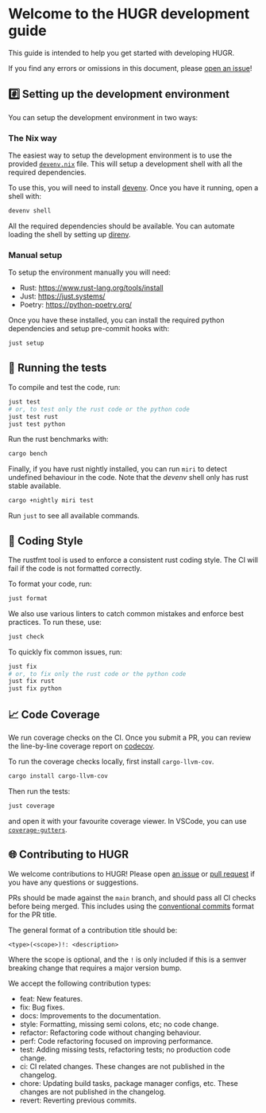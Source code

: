 # Welcome to the HUGR development guide <!-- omit in toc -->

This guide is intended to help you get started with developing HUGR.

If you find any errors or omissions in this document, please [open an issue](https://github.com/CQCL/hugr/issues/new)!

## #️⃣ Setting up the development environment

You can setup the development environment in two ways:

### The Nix way

The easiest way to setup the development environment is to use the provided
[`devenv.nix`](devenv.nix) file. This will setup a development shell with all the
required dependencies.

To use this, you will need to install [devenv](https://devenv.sh/getting-started/).
Once you have it running, open a shell with:

```bash
devenv shell
```

All the required dependencies should be available. You can automate loading the
shell by setting up [direnv](https://devenv.sh/automatic-shell-activation/).

### Manual setup

To setup the environment manually you will need:

- Rust: https://www.rust-lang.org/tools/install
- Just: https://just.systems/
- Poetry: https://python-poetry.org/

Once you have these installed, you can install the required python dependencies and setup pre-commit hooks with:

```bash
just setup
```

## 🏃 Running the tests

To compile and test the code, run:

```bash
just test
# or, to test only the rust code or the python code
just test rust
just test python
```

Run the rust benchmarks with:

```bash
cargo bench
```

Finally, if you have rust nightly installed, you can run `miri` to detect
undefined behaviour in the code. Note that the _devenv_ shell only has rust
stable available.

```bash
cargo +nightly miri test
```

Run `just` to see all available commands.

## 💅 Coding Style

The rustfmt tool is used to enforce a consistent rust coding style. The CI will fail if the code is not formatted correctly.

To format your code, run:

```bash
just format
```

We also use various linters to catch common mistakes and enforce best practices. To run these, use:

```bash
just check
```

To quickly fix common issues, run:

```bash
just fix
# or, to fix only the rust code or the python code
just fix rust
just fix python
```

## 📈 Code Coverage

We run coverage checks on the CI. Once you submit a PR, you can review the
line-by-line coverage report on
[codecov](https://app.codecov.io/gh/CQCL/hugr/commits?branch=All%20branches).

To run the coverage checks locally, first install `cargo-llvm-cov`.
```bash
cargo install cargo-llvm-cov
```

Then run the tests:

```bash
just coverage
```

and open it with your favourite coverage viewer. In VSCode, you can use
[`coverage-gutters`](https://marketplace.visualstudio.com/items?itemName=ryanluker.vscode-coverage-gutters).

## 🌐 Contributing to HUGR

We welcome contributions to HUGR! Please open [an issue](https://github.com/CQCL/hugr/issues/new) or [pull request](https://github.com/CQCL/hugr/compare) if you have any questions or suggestions.

PRs should be made against the `main` branch, and should pass all CI checks before being merged. This includes using the [conventional commits](https://www.conventionalcommits.org/en/v1.0.0/) format for the PR title.

The general format of a contribution title should be:

```
<type>(<scope>)!: <description>
```

Where the scope is optional, and the `!` is only included if this is a semver breaking change that requires a major version bump.

We accept the following contribution types:

- feat: New features.
- fix: Bug fixes.
- docs: Improvements to the documentation.
- style: Formatting, missing semi colons, etc; no code change.
- refactor: Refactoring code without changing behaviour.
- perf: Code refactoring focused on improving performance.
- test: Adding missing tests, refactoring tests; no production code change.
- ci: CI related changes. These changes are not published in the changelog.
- chore: Updating build tasks, package manager configs, etc. These changes are not published in the changelog.
- revert: Reverting previous commits.
